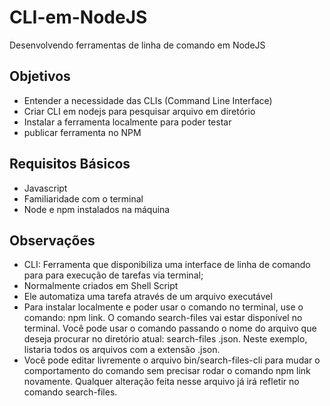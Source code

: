 # CLI-em-NodeJS

Desenvolvendo ferramentas de linha de comando em NodeJS

## Objetivos

- Entender a necessidade das CLIs (Command Line Interface) 
- Criar CLI em nodejs para pesquisar arquivo em diretório
- Instalar a ferramenta localmente para poder testar
- publicar ferramenta no NPM

## Requisitos Básicos 

- Javascript
- Familiaridade com o terminal
- Node e npm instalados na máquina

## Observações
- CLI: Ferramenta que disponibiliza uma interface de linha de comando para para execução de tarefas via terminal;
- Normalmente criados em Shell Script
- Ele automatiza uma tarefa através de um arquivo executável
- Para instalar localmente e poder usar o comando no terminal, use o comando: npm link. O comando search-files vai estar disponível no terminal. Você pode usar o comando passando o nome do arquivo que deseja procurar no diretório atual: search-files .json. Neste exemplo, listaria todos os arquivos com a extensão .json.
- Você pode editar livremente o arquivo bin/search-files-cli para mudar o comportamento do comando sem precisar rodar o comando npm link novamente. Qualquer alteração feita nesse arquivo já irá refletir no comando search-files.